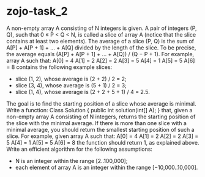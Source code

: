 # zojo-task_2

A non-empty array A consisting of N integers is given. A pair of integers (P, Q), such that 0 ≤ P < Q < N, is
called a slice of array A (notice that the slice contains at least two elements). The average of a slice (P,
Q) is the sum of A[P] + A[P + 1] + ... + A[Q] divided by the length of the slice. To be precise, the average
equals (A[P] + A[P + 1] + ... + A[Q]) / (Q − P + 1).
For example, array A such that:
A[0] = 4 A[1] = 2 A[2] = 2 A[3] = 5 A[4] = 1 A[5] = 5 A[6] = 8
contains the following example slices:
- slice (1, 2), whose average is (2 + 2) / 2 = 2;
- slice (3, 4), whose average is (5 + 1) / 2 = 3;
- slice (1, 4), whose average is (2 + 2 + 5 + 1) / 4 = 2.5.

The goal is to find the starting position of a slice whose average is minimal.
Write a function:
Class Solution { public int solution(int[] A); }
that, given a non-empty array A consisting of N integers, returns the starting position of the slice with
the minimal average. If there is more than one slice with a minimal average, you should return the
smallest starting position of such a slice.
For example, given array A such that:
A[0] = 4 A[1] = 2 A[2] = 2 A[3] = 5 A[4] = 1 A[5] = 5 A[6] = 8
the function should return 1, as explained above.
Write an efficient algorithm for the following assumptions:
- N is an integer within the range [2..100,000];
- each element of array A is an integer within the range [−10,000..10,000].
